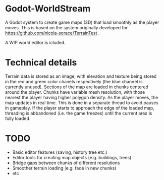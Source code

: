 # Godot-WorldStream
A Godot system to create game maps (3D) that load smoothly as the player moves.
This is based on the system originally developed for https://github.com/nicola-sorace/TerrainTest .

A WIP world editor is icluded.

# Technical details
Terrain data is stored as an image, with elevation and texture being stored in the red and green color chanels respectively (the blue channel is currently unused). Sections of the map are loaded in chunks centered around the player. Chunks have variable mesh resolution, with those nearest the player having higher polygon density. As the player moves, the map updates in real time. This is done in a separate thread to avoid pauses in gameplay. If the player starts to approach the edge of the loaded map, threading is abbandoned (i.e. the game freezes) until the current area is fully loaded.

# TODO
 - Basic editor features (saving, history tree etc.)
 - Editor tools for creating map objects (e.g. buildings, trees)
 - Bridge gaps between chunks of different resolutions
 - Smoother terrain loading (e.g. fade in new chunks)
 - etc
